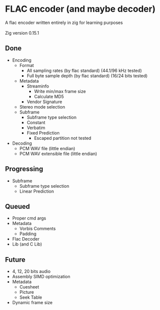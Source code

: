 # FLAC encoder (and maybe decoder)
A flac encoder written entirely in zig for learning purposes \
\
Zig version 0.15.1
## Done
- Encoding
  - Format
    - All sampling rates (by flac standard) (44.1/96 kHz tested)
    - Full byte sample depth (by flac standard) (16/24 bits tested)
  - Metadata
    - Streaminfo
      - Write min/max frame size
      - Calculate MD5
    - Vendor Signature
  - Stereo mode selection
  - Subframe
    - Subframe type selection
    - Constant
    - Verbatim
    - Fixed Prediction
      - Escaped partition not tested
- Decoding
  - PCM WAV file (little endian)
  - PCM WAV extensible file (little endian)
## Progressing
- Subframe
  - Subframe type selection
  - Linear Prediction
## Queued
- Proper cmd args
- Metadata
  - Vorbis Comments
  - Padding
- Flac Decoder
- Lib (and C Lib)
## Future
- 4, 12, 20 bits audio
- Assembly SIMD optimization
- Metadata
  - Cuesheet
  - Picture
  - Seek Table
- Dynamic frame size

